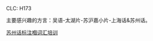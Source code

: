 CLC: H173

主要感兴趣的方言：吴语-太湖片-苏沪嘉小片-上海话&苏州话。

[苏州话标注嗰词汇培训](https://wykjdata.oss-cn-beijing.aliyuncs.com/test/2020/08/0813/%E8%AF%8D%E6%B1%87%E5%9F%B9%E8%AE%AD01.mp4)